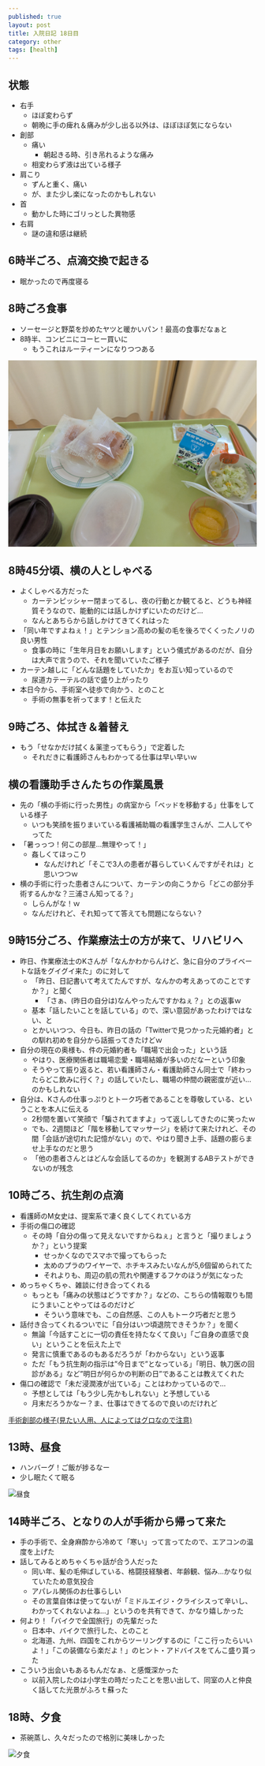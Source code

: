 ```yaml
---
published: true
layout: post
title: 入院日記 18日目
category: other
tags: [health]
---
```


## 状態

- 右手
  - ほぼ変わらず
  - 朝晩に手の痺れ＆痛みが少し出る以外は、ほぼほぼ気にならない
- 創部
  - 痛い
    - 朝起きる時、引き吊れるような痛み
  - 相変わらず液は出ている様子
- 肩こり
  - ずんと重く、痛い
  - が、また少し楽になったのかもしれない
- 首
  - 動かした時にゴリっとした異物感
- 右肩
  - 謎の違和感は継続

## 6時半ごろ、点滴交換で起きる

- 眠かったので再度寝る

## 8時ごろ食事

- ソーセージと野菜を炒めたヤツと暖かいパン！最高の食事だなぁと
- 8時半、コンビニにコーヒー買いに
  - もうこれはルーティーンになりつつある

![朝食](/images/other/photos/PXL_20250619_225059507.jpg)

## 8時45分頃、横の人としゃべる

- よくしゃべる方だった
  - カーテンピッシャー閉まってるし、夜の行動とか観てると、どうも神経質そうなので、能動的には話しかけずにいたのだけど…
  - なんとあちらから話しかけてきてくれはった
- 「同い年ですよねぇ！」とテンション高めの髪の毛を後ろでくくったノリの良い男性
  - 食事の時に「生年月日をお願いします」という儀式があるのだが、自分は大声で言うので、それを聞いていたご様子
- カーテン越しに「どんな話題をしていたか」をお互い知っているので
  - 尿道カテーテルの話で盛り上がったり
- 本日今から、手術室へ徒歩で向かう、とのこと
  - 手術の無事を祈ってます！と伝えた

## 9時ごろ、体拭き＆着替え

- もう「せなかだけ拭く＆薬塗ってもらう」で定着した
  - それだきに看護師さんもわかってる仕事は早い早いｗ

## 横の看護助手さんたちの作業風景

- 先の「横の手術に行った男性」の病室から「ベッドを移動する」仕事をしている様子
  - いつも笑顔を振りまいている看護補助職の看護学生さんが、二人してやってた
- 「暑っっつ！何この部屋…無理やって！」
  - 姦しくてほっこり
    - なんだけれど「そこで3人の患者が暮らしていくんですがそれは」と思いつつｗ
- 横の手術に行った患者さんについて、カーテンの向こうから「どこの部分手術するんかな？三浦さん知ってる？」
  - しらんがな！ｗ
  - なんだけれど、それ知ってて答えても問題にならない？

## 9時15分ごろ、作業療法士の方が来て、リハビリへ

- 昨日、作業療法士のKさんが「なんかわからんけど、急に自分のプライベートな話をグイグイ来た」のに対して
  - 「昨日、日記書いて考えてたんですが、なんかの考えあってのことですか？」と聞く
    - 「さぁ、(昨日の自分は)なんやったんですかねぇ？」との返事ｗ
  - 基本「話したいことを話している」ので、深い意図があったわけではない、と
  - とかいいつつ、今日も、昨日の話の「Twitterで見つかった元婚約者」との馴れ初めを自分から話振ってきたけどｗ
- 自分の現在の奥様も、件の元婚約者も「職場で出会った」という話
  - やはり、医療関係者は職場恋愛・職場結婚が多いのだなーという印象
  - そうやって振り返ると、若い看護師さん・看護助師さん同士で「終わったらどこ飲みに行く？」の話していたし、職場の仲間の親密度が近い…のかもしれない
- 自分は、Kさんの仕事っぷりとトーク巧者であることを尊敬している、ということを本人に伝える
  - 2秒間を置いて笑顔で「騙されてますよ」って返ししてきたのに笑ったｗ
  - でも、2週間ほど「階を移動してマッサージ」を続けて来たけれど、その間「会話が途切れた記憶がない」ので、やはり聞き上手、話題の膨らませ上手なのだと思う
  - 「他の患者さんとはどんな会話してるのか」を観測するABテストができないのが残念

## 10時ごろ、抗生剤の点滴

- 看護師のM女史は、提案系で凄く良くしてくれている方
- 手術の傷口の確認
  - その時「自分の傷って見えないですからねぇ」と言うと「撮りましょうか？」という提案
    - せっかくなのでスマホで撮ってもらった
    - 太めのプラのワイヤーで、ホチキスみたいなんが5,6個留められてた
    - それよりも、周辺の肌の荒れや関連するフケのほうが気になった
- めっちゃくちゃ、雑談に付き合ってくれる
  - もっとも「痛みの状態はどうですか？」などの、こちらの情報取りも間にうまいことやってはるのだけど
    - そういう意味でも、この自然感、この人もトーク巧者だと思う
- 話付き合ってくれるついでに「自分はいつ頃退院できそうか？」を聞く
  - 無論「今話すことに一切の責任を持たなくて良い」「ご自身の直感で良い」ということを伝えた上で
  - 発言に慎重であるのもあるだろうが「わからない」という返事
  - ただ「もう抗生剤の指示は”今日まで”となっている」「明日、執刀医の回診がある」など”明日が何らかの判断の日”であることは教えてくれた
- 傷口の確認で「未だ浸潤液が出ている」ことはわかっているので…
  - 予想としては「もう少し先かもしれない」と予想している
  - 月末だろうかなー？ま、仕事はできてるので良いのだけれど

[手術創部の様子(見たい人用、人によってはグロなので注意)](/images/other/photos/PXL_20250620_010500272.jpg)

## 13時、昼食

- ハンバーグ！ご飯が捗るなー
- 少し眠たくて眠る

![昼食](/images/other/photos/PXL_20250620_025638236.jpg)

## 14時半ごろ、となりの人が手術から帰って来た

- 手の手術で、全身麻酔から冷めて「寒い」って言ってたので、エアコンの温度を上げた
- 話してみるとめちゃくちゃ話が合う人だった
  - 同い年、髪の毛伸ばしている、格闘技経験者、年齢観、悩み…かなり似ていたため意気投合
  - アパレル関係のお仕事らしい
  - その言葉自体は使ってないが「ミドルエイジ・クライシスって辛いし、わかってくれないよね…」というのを共有できて、かなり嬉しかった
- 何より！「バイクで全国旅行」の先輩だった
  - 日本中、バイクで旅行した、とのこと
  - 北海道、九州、四国をこれからツーリングするのに「ここ行ったらいいよ！」「この装備なら楽だよ！」のヒント・アドバイスをてんこ盛り貰った
- こういう出会いもあるもんだなぁ、と感慨深かった
  - 以前入院したのは小学生の時だったことを思い出して、同室の人と仲良く話してた光景がふろｔ蘇った

## 18時、夕食

- 茶碗蒸し、久々だったので格別に美味しかった

![夕食](/images/other/photos/PXL_20250620_090021132.jpg)

